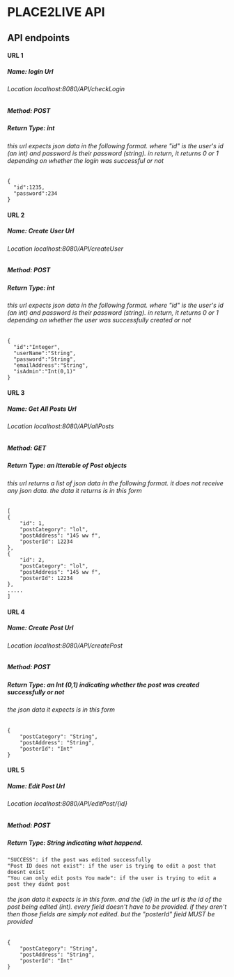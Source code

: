 # PLACE2LIVE API 

## API endpoints


#### URL 1
##### Name: login Url
###### Location localhost:8080/API/checkLogin
##### Method: POST
##### Return Type: int

###### this url expects json data in the following format. where "id" is the user's id (an int) and password is their password (string). in return, it returns 0 or 1 depending on whether the login was successful or not
	{
      "id":1235,
      "password":234
    }
    
    
    
    
#### URL 2
##### Name: Create User Url
###### Location localhost:8080/API/createUser
##### Method: POST
##### Return Type: int
###### this url expects json data in the following format. where "id" is the user's id (an int) and password is their password (string). in return, it returns 0 or 1 depending on whether the user was successfully created or not
	{
      "id":"Integer",
      "userName":"String",
      "password":"String",
      "emailAddress":"String",
      "isAdmin":"Int(0,1)"
    }
    
    
 #### URL 3
##### Name: Get All Posts Url
###### Location localhost:8080/API/allPosts
##### Method: GET
##### Return Type: an itterable of Post objects
###### this url returns a list of json data in the following format. it does not receive any json data. the data it returns is in this form
	[
    {
        "id": 1,
        "postCategory": "lol",
        "postAddress": "145 ww f",
        "posterId": 12234
    },
    {
        "id": 2,
        "postCategory": "lol",
        "postAddress": "145 ww f",
        "posterId": 12234
    },
    .....
    ]
    
    
    
   #### URL 4
##### Name: Create Post Url
###### Location localhost:8080/API/createPost
##### Method: POST
##### Return Type: an Int (0,1) indicating whether the post was created successfully or not
###### the json data it expects is in this form 


	{    
        "postCategory": "String",
        "postAddress": "String",
        "posterId": "Int"
    }
    
    
    
   #### URL 5
##### Name: Edit Post Url
###### Location localhost:8080/API/editPost/{id}
##### Method: POST
##### Return Type: String indicating what happend. 
	"SUCCESS": if the post was edited successfully
    "Post ID does not exist": if the user is trying to edit a post that doesnt exist
    "You can only edit posts You made": if the user is trying to edit a post they didnt post
###### the json data it expects is in this form. and the {id} in the url is the id of the post being edited (int). every field doesn't have to be provided. if they aren't then those fields are simply not edited. but the "posterId" field MUST be provided


	{    
        "postCategory": "String",
        "postAddress": "String",
        "posterId": "Int"
    }
